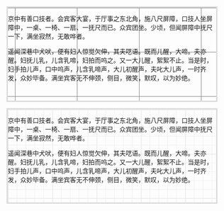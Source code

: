 <div style=
"
height:15em;border:gainsboro solid;margin:1em;
	--line-height:20px;--c:Gray;
	background-size: 10em calc(5*var(--line-height));
background-image:
    linear-gradient(to right, var(--c) 1px, transparent 1px),
		linear-gradient(to bottom, var(--c) 1px, transparent 1px);
	background-position-x:16px;
">

京中有善口技者。会宾客大宴，于厅事之东北角，施八尺屏障，口技人坐屏障中，一桌、一椅、一扇、一抚尺而已。众宾团坐。少顷，但闻屏障中抚尺一下，满坐寂然，无敢哗者。

遥闻深巷中犬吠，便有妇人惊觉欠伸，其夫呓语。既而儿醒，大啼。夫亦醒。妇抚儿乳，儿含乳啼，妇拍而呜之。又一大儿醒，絮絮不止。当是时，妇手拍儿声，口中呜声，儿含乳啼声，大儿初醒声，夫叱大儿声，一时齐发，众妙毕备。满坐宾客无不伸颈，侧目，微笑，默叹，以为妙绝。
</div>

<div style="
height:15em;border:gainsboro solid;margin:1em;
--s: 100px; /* control the size */
--_g: #0000 90deg,#eee 0;
background: 
conic-gradient(from 90deg at 2px 2px,var(--_g))
0 0/var(--s) var(--s),
conic-gradient(from 90deg at 1px 1px,var(--_g))
0 0/calc(var(--s)/5) calc(var(--s)/5)
">

京中有善口技者。会宾客大宴，于厅事之东北角，施八尺屏障，口技人坐屏障中，一桌、一椅、一扇、一抚尺而已。众宾团坐。少顷，但闻屏障中抚尺一下，满坐寂然，无敢哗者。

遥闻深巷中犬吠，便有妇人惊觉欠伸，其夫呓语。既而儿醒，大啼。夫亦醒。妇抚儿乳，儿含乳啼，妇拍而呜之。又一大儿醒，絮絮不止。当是时，妇手拍儿声，口中呜声，儿含乳啼声，大儿初醒声，夫叱大儿声，一时齐发，众妙毕备。满坐宾客无不伸颈，侧目，微笑，默叹，以为妙绝。
</div>
